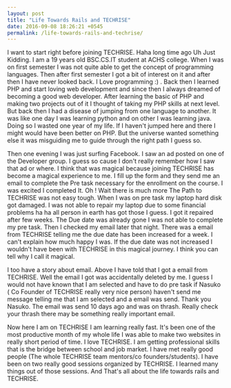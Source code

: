 ```yaml
---
layout: post
title: "Life Towards Rails and TECHRISE"
date: 2016-09-08 18:26:21 +0545
permalink: /life-towards-rails-and-techrise/
---
```


I want to start right before joining TECHRISE. Haha long time ago Uh Just Kidding. I am a 19 years old BSC.CS.IT student at ACHS college. When I was on first semester I was not quite able to get the concept of programming languages. Then after first semester I got a bit of interest on it and after then I have never looked back. I Love programming :) . Back then I learned PHP and start loving web development and since then I always dreamed of becoming a good web developer. After learning the basic of PHP and making two projects out of it I thought of taking my PHP skills at next level. But back then I had a disease of jumping from one language to another. It was like one day I was learning python and on other I was learning java. Doing so I wasted one year of my life. If I haven't jumped here and there I might would have been better on PHP. But the universe wanted something else it was misguiding me to guide through the right path I guess so.

Then one evening I was just surfing Facebook. I saw an ad posted on one of the Developer group. I guess so cause I don't really remember how I saw that ad or where. I think that was magical because joining TECHRISE has become a magical experience to me. I fill up the form and they send me an email to complete the Pre task necessary for the enrollment on the course. I was excited I completed It. Oh ! Wait there is much more The Path to TECHRISE was not easy tough. When I was on pre task my laptop hard disk got damaged. I was not able to repair my laptop due to some financial problems ha ha all person in earth has got those I guess. I got it repaired after few weeks. The Due date was already gone I was not able to complete my pre task. Then I checked my email later that night. There was a email from TECHRISE telling me the due date has been increased for a week. I can't explain how much happy I was. If the due date was not increased I wouldn't have been with TECHRISE in this magical journey. I think you can tell why I call it magical.

I too have a story about email. Above I have told that I got a email from TECHRISE. Well the email I got was accidentally deleted by me. I guess I would not have known that I am selected and have to do pre task if Nasuko ( Co Founder of TECHRISE really very nice person) haven't send me message telling me that I am selected and a email was send. Thank you Nasuko. The email was send 10 days ago and was on thrash. Really check your thrash there may be something really important email.

Now here I am on TECHRISE I am learning really fast. It's been one of the most productive month of my whole life I was able to make two websites in really short period of time. I love TECHRISE. I am getting professional skills that is the bridge between school and job market. I have met really good people (The whole TECHRISE team mentors/co founders/students). I have been on two really good sessions organized by TECHRISE. I learned many things out of those sessions. And That's all about the life towards rails and TECHRISE.
